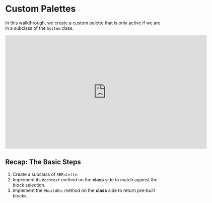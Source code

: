 # Custom Palettes

In this walkthrough, we create a custom palette that is only active if we are in a subclass of the `System` class.

<iframe src="https://player.vimeo.com/video/541133965" width="640" height="360" frameborder="0" allow="autoplay; fullscreen; picture-in-picture" allowfullscreen></iframe>

## Recap: The Basic Steps
1. Create a subclass of `SBPalette`.
2. Implement its `#context` method on the **class** side to match against the block selection.
3. Implement the `#buildOn`: method on the **class** side to return pre-built blocks.
